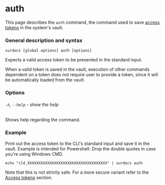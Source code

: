# auth

This page describes the `auth` command, the command used to save [access tokens](docs/cli/global-options#access-tokens "Access tokens") in the system's vault.

### General description and syntax

`surdocs [global options] auth [options]`

Expects a valid access token to be presented in the standard input.

When a valid token is saved in the vault, execution of other commands dependent on a token does not require user to provide a token, since it will be automatically loaded from the vault.

### Options

###### `-h`, `--help` - show the help

Shows help regarding the command.

### Example

Print out the access token to the CLI's standard input and save it in the vault. Example is intended for Powershell. Drop the double quotes in case you're using Windows CMD.

```
echo "cld_XXXXXXXXXXXXXXXXXXXXXXXXXXXXXXXXXXXX" | surdocs auth
```

Note that this is not strictly safe. For a more secure variant refer to the [Access tokens](docs/cli/global-options#access-tokens "Access tokens") section.

